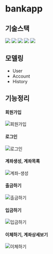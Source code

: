 # bankapp

## 기술스택
  <img src="https://img.shields.io/badge/JDK 11-0094F5?style=for-the-badge&logo=openjdk&logoColor=black?labelColor=white"> <img src="https://img.shields.io/badge/Springboot 2.7.8-6DB33F?style=for-the-badge&logo=springboot&logoColor=black"> <img src="https://img.shields.io/badge/MyBatis-4B5562?style=for-the-badge&logoColor=black"> <img src="https://img.shields.io/badge/h2-9999FF?style=for-the-badge&logoColor=black"> <img src="https://img.shields.io/badge/JSP-4398CC?style=for-the-badge&logoColor=black">
  
## 모델링
- User
- Account
- History

## 기능정리
#### 회원가입

![회원가입](https://github.com/jiyeon950510/bankapp/assets/122354247/dc61687d-1648-46ab-b878-7a2e6813b012)
#### 로그인
![로그인](https://github.com/jiyeon950510/bankapp/assets/122354247/0881e1cb-a80d-40e6-a173-ad614f7158df)
#### 계좌생성, 계좌목록
![계좌-생성](https://github.com/jiyeon950510/bankapp/assets/122354247/7744e6cd-2e8e-45e1-8081-4d99a138fc45)
#### 출금하기
![출금하기](https://github.com/jiyeon950510/bankapp/assets/122354247/ef3749a3-1e9e-46dc-b687-8b301db4cff6)
#### 입금하기
![입금하기](https://github.com/jiyeon950510/bankapp/assets/122354247/e1850a12-65a9-42a5-8e70-6899aa01ac3e)
#### 이체하기, 계좌상세보기
![이체하기](https://github.com/jiyeon950510/bankapp/assets/122354247/a94abc3f-ac23-430f-a72e-210cd245a53d)
